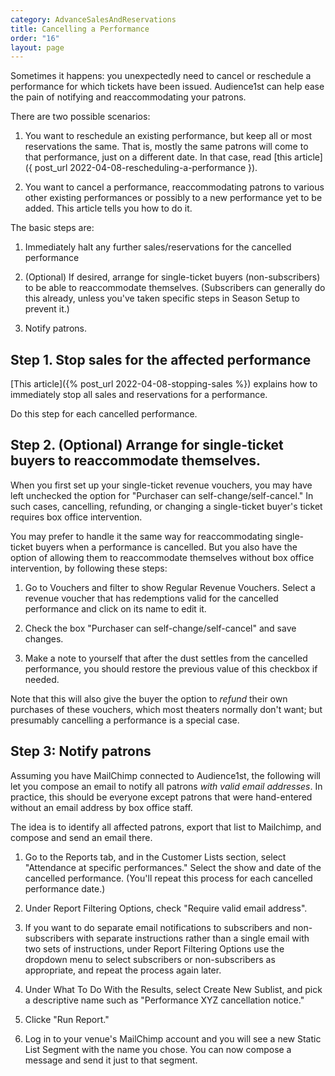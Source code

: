 ```yaml
---
category: AdvanceSalesAndReservations
title: Cancelling a Performance
order: "16"
layout: page
---
```


Sometimes it happens: you unexpectedly need to cancel or reschedule a performance
for which tickets have been issued.  Audience1st can help ease the
pain of notifying and reaccommodating your patrons.

There are two possible scenarios:

1. You want to reschedule an existing performance, but keep all or
most reservations the same.  That is, mostly the same patrons will
come to that performance, just on a different date.
In that case, read [this article]({
post_url 2022-04-08-rescheduling-a-performance }).

2. You want to cancel a performance, reaccommodating patrons to
various other
existing performances or possibly to a new performance yet to be
added.  This article tells you how to do it.

    


The basic steps
are:

1. Immediately halt any further sales/reservations for the cancelled
performance

2. (Optional) If desired, arrange for single-ticket buyers
(non-subscribers) to be able to reaccommodate themselves.
(Subscribers can generally do this already, unless you've taken
specific steps in Season Setup to prevent it.)

3. Notify patrons.


## Step 1. Stop sales for the affected performance

[This article]({% post_url 2022-04-08-stopping-sales %}) explains how
to immediately stop all sales and reservations for a performance. 

Do this step for each cancelled performance.

## Step 2. (Optional) Arrange for single-ticket buyers to reaccommodate themselves.

When you first set up your single-ticket revenue vouchers, you may
have left unchecked the option for "Purchaser can
self-change/self-cancel."  In such cases, cancelling, refunding, or
changing a single-ticket buyer's ticket requires box office
intervention.

You may prefer to handle it the same way for reaccommodating
single-ticket buyers when a performance is cancelled.  But you also
have the option of allowing them to reaccommodate themselves without
box office intervention, by following these steps:

1. Go to Vouchers and filter to show Regular Revenue Vouchers.  Select
a revenue voucher that has redemptions valid for the cancelled
performance and click on its name to edit it.

2. Check the box "Purchaser can self-change/self-cancel" and save
changes.

3. Make a note to yourself that after the dust settles from the
cancelled performance, you should restore the previous value of this
checkbox if needed.

Note that this will also give the buyer the option to _refund_ their
own purchases of these vouchers, which most theaters normally don't
want; but presumably cancelling a performance is a special case.

## Step 3: Notify patrons

Assuming you have MailChimp connected to Audience1st, the following
will let you compose an email to notify all patrons _with valid email addresses_. 
In practice, this should be everyone except patrons that were
hand-entered without an email address by box office staff.

The idea is to identify all affected patrons, export that list to
Mailchimp, and compose and send an email there.

1. Go to the Reports tab, and in the Customer Lists section, select
"Attendance at specific performances."  Select the show and date of the
cancelled performance.  (You'll repeat this process for each
cancelled performance date.)

2. Under Report Filtering Options, check "Require valid email
address".

3. If you want to do separate email notifications to subscribers and
non-subscribers with separate instructions rather than a single email
with two sets of instructions, under Report Filtering Options use the
dropdown menu to select subscribers or non-subscribers as appropriate,
and repeat the process again later.

4. Under What To Do With the Results, select Create New Sublist, and
pick a descriptive name such as "Performance XYZ cancellation notice."

5. Clicke "Run Report."

6. Log in to your venue's MailChimp account and you will see a new
Static List Segment with the name you chose.  You can now compose a
message and send it just to that segment.
